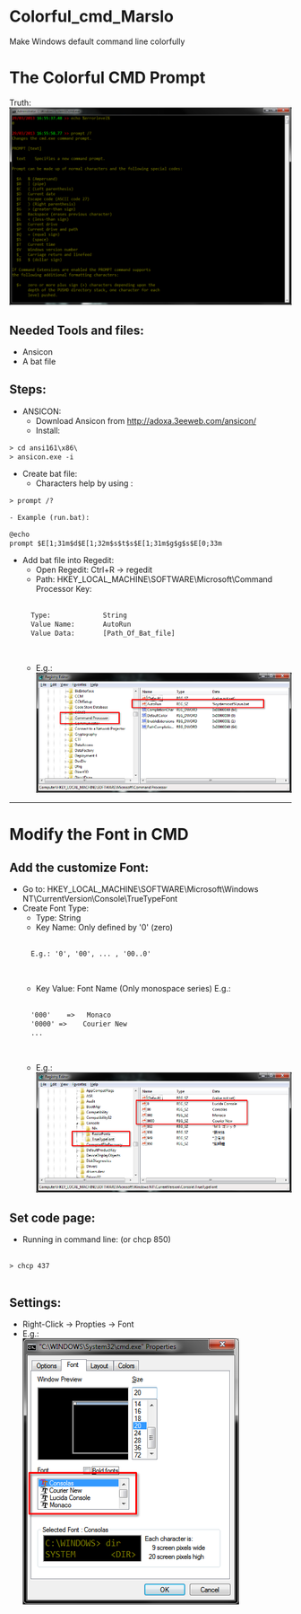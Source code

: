 Colorful_cmd_Marslo
===================

Make Windows default command line colorfully

# The Colorful CMD Prompt
Truth:  
![Truth](https://github.com/woainvzu/Colorful_cmd_Marslo/blob/master/Images/Truth.png?raw=true)

## Needed Tools and files:
  - Ansicon
  - A bat file

## Steps:
- ANSICON:
    - Download Ansicon from http://adoxa.3eeweb.com/ansicon/
    - Install:
<pre><code>> cd ansi161\x86\
> ansicon.exe -i
</code></pre>

- Create bat file:
    - Characters help by using :
<pre><code>> prompt /?
</code></pre>

    - Example (run.bat):
<pre><code>@echo
prompt $E[1;31m$d$E[1;32m$s$t$s$E[1;31m$g$g$s$E[0;33m
</code></pre>

- Add bat file into Regedit:
    - Open Regedit: Ctrl+R -> regedit
    - Path: HKEY_LOCAL_MACHINE\SOFTWARE\Microsoft\Command Processor
    Key:
    <pre>
    <code>
    Type:             String
    Value Name:       AutoRun
    Value Data:       [Path_Of_Bat_file]
    </code>
    </pre>
    - E.g.:   
    ![Command_processor](https://github.com/woainvzu/Colorful_cmd_Marslo/blob/master/Images/Machine_Command%20Processor.png?raw=true)

----------------------------
# Modify the Font in CMD

## Add the customize Font:
- Go to: HKEY_LOCAL_MACHINE\SOFTWARE\Microsoft\Windows NT\CurrentVersion\Console\TrueTypeFont
- Create Font Type:
    - Type:                  String
    - Key Name:       Only defined by '0' (zero)
    <pre>
    <code>
    E.g.: '0', '00', ... , '00..0'
    </code>
    </pre>
    - Key Value:         Font Name (Only monospace series)
    E.g.:
    <pre>
    <code>
    '000'    =>   Monaco
    '0000' =>    Courier New
    ...
    </code>
    </pre>
    - E.g.:  
    ![font](https://github.com/woainvzu/Colorful_cmd_Marslo/blob/master/Images/font.png?raw=true)

## Set code page:
- Running in command line: (or chcp 850)
<pre>
<code>
> chcp 437
</code>
</pre>

## Settings:
- Right-Click -> Propties -> Font
- E.g.:   
![propties](https://github.com/woainvzu/Colorful_cmd_Marslo/blob/master/Images/Propties.png?raw=true)
